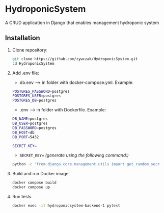 # HydroponicSystem

A CRUD application in Django that enables management hydroponic system

## Installation

1. Clone repository:
    ```bash
    git clone https://github.com/zywczak/HydroponicSystem.git
    cd HydroponicSystem
    ```

2. Add .env file:
    - db.env  --> in folder with docker-compose.yml. Example:
    ```bash
    POSTGRES_PASSWORD=postgres
    POSTGRES_USER=postgres
    POSTGRES_DB=postgres
    ```
    - .env  --> in folder with Dockerfile. Example:
    ```bash
    DB_NAME=postgres
    DB_USER=postgres
    DB_PASSWORD=postgres
    DB_HOST=db
    DB_PORT=5432

    SECRET_KEY=
    ```
    - ```SECRET_KEY=``` *(generate using the following command:)*  

    ```bash
    python -c "from django.core.management.utils import get_random_secret_key; print(get_random_secret_key())"

    ```


3. Build and run Docker image
    ```bash
    docker compose build
    docker compose up
    ```

4. Run tests
    ```bash
    docker exec -it hydroponicsystem-backend-1 pytest
    ```